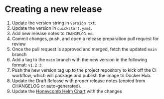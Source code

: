 # Creating a new release

1. Update the version string in `version.txt`.
2. Update the version in `quickstart.yaml`.
3. Add new release notes to `CHANGELOG.md`.
4. Commit changes, push, and open a release preparation pull request for review
5. Once the pull request is approved and merged, fetch the updated `main` branch
6. Add a tag to the `main` branch with the new version in the following format: `v1.2.3`.
7. Push the new version tag up to the project repository to kick off the CI workflow, which will package and publish the image to Docker Hub.
8. Update the Draft Release with proper release notes (copied from CHANGELOG or auto-generated).
9. Update the [Honeycomb Helm Chart](https://github.com/honeycombio/helm-charts/tree/main/charts/honeycomb) with the changes
